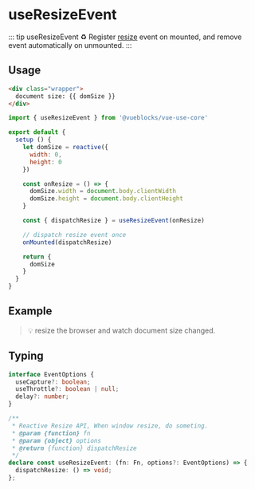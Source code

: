 # useResizeEvent

::: tip useResizeEvent
♻️  Register [resize](https://developer.mozilla.org/en-US/docs/Web/API/Window/resize_event) event on mounted, and remove event automatically on unmounted.
:::

## Usage

```html
<div class="wrapper">
  document size: {{ domSize }}
</div>
```

```js
import { useResizeEvent } from '@vueblocks/vue-use-core'

export default {
  setup () {
    let domSize = reactive({
      width: 0,
      height: 0
    })

    const onResize = () => {
      domSize.width = document.body.clientWidth
      domSize.height = document.body.clientHeight
    }

    const { dispatchResize } = useResizeEvent(onResize)

    // dispatch resize event once
    onMounted(dispatchResize)

    return {
      domSize
    }
  }
}
```

## Example

> 💡 resize the browser and watch document size changed.

<ClientOnly>
  <UseResizeEvent />
</ClientOnly>

## Typing

```ts
interface EventOptions {
  useCapture?: boolean;
  useThrottle?: boolean | null;
  delay?: number;
}

/**
 * Reactive Resize API, When window resize, do someting.
 * @param {function} fn
 * @param {object} options
 * @return {function} dispatchResize
 */
declare const useResizeEvent: (fn: Fn, options?: EventOptions) => {
  dispatchResize: () => void;
};
```
